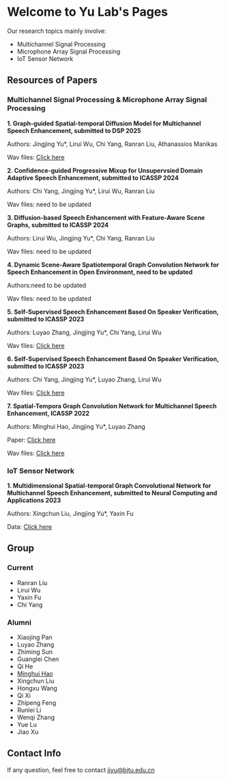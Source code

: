 # Welcome to Yu Lab's Pages

Our research topics mainly involve:
 - Multichannel Signal Processing
 - Microphone Array Signal Processing
 - IoT Sensor Network

## Resources of Papers

### Multichannel Signal Processing & Microphone Array Signal Processing

**1. Graph-guided Spatial-temporal Diffusion Model for Multichannel Speech Enhancement, submitted to DSP 2025**

   Authors: Jingjing Yu*, Lirui Wu, Chi Yang, Ranran Liu, Athanassios Manikas
   
   Wav files: [Click here](https://yulabs2.github.io/G-DiffuMSE/ "wav")

**2. Confidence-guided Progressive Mixup for Unsupervsied Domain Adaptive Speech Enhancement, submitted to ICASSP 2024**

   Authors: Chi Yang, Jingjing Yu*, Lirui Wu, Ranran Liu
   
   Wav files: need to be updated

**3. Diffusion-based Speech Enhancement with Feature-Aware Scene Graphs, submitted to ICASSP 2024**

   Authors: Lirui Wu, Jingjing Yu*, Chi Yang, Ranran Liu
   
   Wav files: need to be updated
   
**4. Dynamic Scene-Aware Spatiotemporal Graph Convolution Network for Speech Enhancement in Open Environment, need to be updated**

   Authors:need to be updated
   
   Wav files: need to be updated
   
**5. Self-Supervised Speech Enhancement Based On Speaker Verification, submitted to ICASSP 2023**

   Authors: Luyao Zhang, Jingjing Yu*, Chi Yang, Lirui Wu

   Wav files: [Click here](https://wlirui.github.io/SSL-NTA-SV/ "wav")
   
**6. Self-Supervised Speech Enhancement Based On Speaker Verification, submitted to ICASSP 2023**

   Authors: Chi Yang, Jingjing Yu*, Luyao Zhang, Lirui Wu

   Wav files: [Click here](https://wlirui.github.io/SSL-SV/ "wav")
   
**7. Spatial-Tempora Graph Convolution Network for Multichannel Speech Enhancement, ICASSP 2022**

   Authors: Minghui Hao, Jingjing Yu*, Luyao Zhang

   Paper: [Click here](https://ieeexplore.ieee.org/document/9746054/authors#authors "paper")
   
   Wav files: [Click here](http://ahuei.github.io/stgcsen "wav")

### IoT Sensor Network

**1. Multidimensional Spatial-temporal Graph Convolutional Network for Multichannel Speech Enhancement, submitted to Neural Computing and Applications 2023**

   Authors: Xingchun Liu, Jingjing Yu*, Yaxin Fu
   
   Data: [Click here](https://yulabs2.github.io/ "data")

## Group

### Current

- Ranran Liu  
- Lirui Wu  
- Yaxin Fu  
- Chi Yang  

### Alumni

- Xiaojing Pan
- Luyao Zhang
- Zhiming Sun
- Guanglei Chen
- Qi He
- [Minghui Hao](https://github.com/Ahuei)
- Xingchun Liu
- Hongxu Wang
- Qi Xi
- Zhipeng Feng
- Runlei Li
- Wenqi Zhang
- Yue Lu
- Jiao Xu

## Contact Info

If any question, feel free to contact <jjyu@bjtu.edu.cn>
